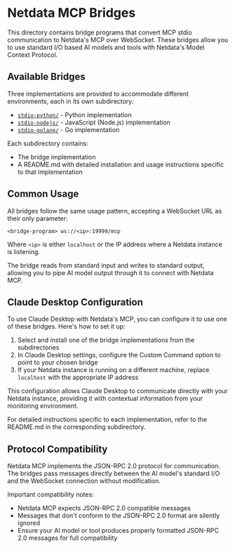 # Netdata MCP Bridges

This directory contains bridge programs that convert MCP stdio communication to Netdata's MCP over WebSocket. These bridges allow you to use standard I/O based AI models and tools with Netdata's Model Context Protocol.

## Available Bridges

Three implementations are provided to accommodate different environments, each in its own subdirectory:

- [`stdio-python/`](stdio-python/) - Python implementation
- [`stdio-nodejs/`](stdio-nodejs/) - JavaScript (Node.js) implementation 
- [`stdio-golang/`](stdio-golang/) - Go implementation

Each subdirectory contains:
- The bridge implementation
- A README.md with detailed installation and usage instructions specific to that implementation

## Common Usage

All bridges follow the same usage pattern, accepting a WebSocket URL as their only parameter:

```
<bridge-program> ws://<ip>:19999/mcp
```

Where `<ip>` is either `localhost` or the IP address where a Netdata instance is listening.

The bridge reads from standard input and writes to standard output, allowing you to pipe AI model output through it to connect with Netdata MCP.

## Claude Desktop Configuration

To use Claude Desktop with Netdata's MCP, you can configure it to use one of these bridges. Here's how to set it up:

1. Select and install one of the bridge implementations from the subdirectories
2. In Claude Desktop settings, configure the Custom Command option to point to your chosen bridge
3. If your Netdata instance is running on a different machine, replace `localhost` with the appropriate IP address

This configuration allows Claude Desktop to communicate directly with your Netdata instance, providing it with contextual information from your monitoring environment.

For detailed instructions specific to each implementation, refer to the README.md in the corresponding subdirectory.

## Protocol Compatibility

Netdata MCP implements the JSON-RPC 2.0 protocol for communication. The bridges pass messages directly between the AI model's standard I/O and the WebSocket connection without modification.

Important compatibility notes:
- Netdata MCP expects JSON-RPC 2.0 compatible messages
- Messages that don't conform to the JSON-RPC 2.0 format are silently ignored
- Ensure your AI model or tool produces properly formatted JSON-RPC 2.0 messages for full compatibility
